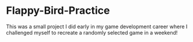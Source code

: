 # Flappy-Bird-Practice
This was a small project I did early in my game development career where I challenged myself to recreate a randomly selected game in a weekend!
